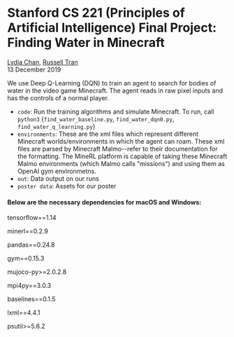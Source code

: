 # Stanford CS 221 (Principles of Artificial Intelligence) Final Project: Finding Water in Minecraft  
[Lydia Chan](https://github.com/LydiaChan528), [Russell Tran](https://github.com/Russell-Tran)  
13 December 2019  

We use Deep Q-Learning (DQN) to train an agent to search for bodies of water in the video game Minecraft. The agent reads in raw pixel inputs and has the controls of a normal player.

* `code`: Run the training algorithms and simulate Minecraft. To run, call `python3` {`find_water_baseline.py`, `find_water_dqn0.py`, `find_water_q_learning.py`}
* `environments`: These are the xml files which represent different Minecraft worlds/environments in which the agent can roam. These xml files are parsed by Minecraft Malmo--refer to their documentation for the formatting. The MineRL platform is capable of taking these Minecraft Malmo environments (which Malmo calls "missions") and using them as OpenAI gym environmetns.
* `out`: Data output on our runs
* `poster data`: Assets for our poster

#### Below are the necessary dependencies for macOS and Windows:

tensorflow==1.14

minerl==0.2.9

pandas==0.24.8

gym==0.15.3

mujoco-py>=2.0.2.8

mpi4py==3.0.3

baselines==0.1.5

lxml==4.4.1

psutil>=5.6.2
